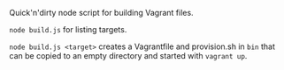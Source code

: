 Quick'n'dirty node script for building Vagrant files.

`node build.js` for listing targets.

`node build.js <target>` creates a Vagrantfile and provision.sh in `bin` that can be copied to an empty directory and started with `vagrant up`.
